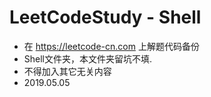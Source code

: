 # LeetCodeStudy - Shell
+ 在 https://leetcode-cn.com 上解题代码备份
+ Shell文件夹，本文件夹留坑不填.
+ 不得加入其它无关内容
+ 2019.05.05
                                                  